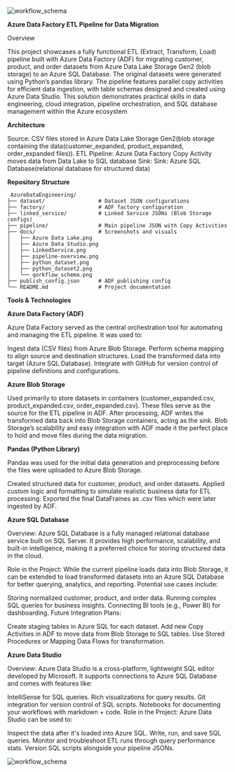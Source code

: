 ![workflow_schema](https://github.com/user-attachments/assets/fe106090-6fbb-47f8-9b23-8f7f293bf5bd)

**Azure Data Factory ETL Pipeline for Data Migration**

Overview

This project showcases a fully functional ETL (Extract, Transform, Load) pipeline built with Azure Data Factory (ADF) for migrating customer, product, and order datasets from Azure Data Lake Storage Gen2 (blob storage) to an Azure SQL Database. The original datasets were generated using Python’s pandas library. The pipeline features parallel copy activities for efficient data ingestion, with table schemas designed and created using Azure Data Studio. This solution demonstrates practical skills in data engineering, cloud integration, pipeline orchestration, and SQL database management within the Azure ecosystem



**Architecture**

Source: CSV files stored in Azure Data Lake Storage Gen2(blob storage containing the data(customer_expanded, product_expanded, order_expanded files)).
ETL Pipeline: Azure Data Factory Copy Activity moves data from Data Lake to SQL database
Sink: Sink: Azure SQL Database(relational database for structured data)


**Repository Structure**


<pre><code> AzureDataEngineering/
├── dataset/                 # Dataset JSON configurations
├── factory/                 # ADF factory configuration
├── linked_service/          # Linked Service JSONs (Blob Storage configs)
├── pipeline/                # Main pipeline JSON with Copy Activities
├── docs/                    # Screenshots and visuals
│   ├── Azure Data Lake.png
│   ├── Azure Data Studio.png
│   ├── LinkedService.png
│   ├── pipeline-overview.png
│   ├── python_dataset.png
│   ├── python_dataset2.png
│   └── qorkflow_schema.png
├── publish_config.json      # ADF publishing config
└── README.md                # Project documentation
</code></pre>

**Tools & Technologies**

**Azure Data Factory (ADF)**


Azure Data Factory served as the central orchestration tool for automating and managing the ETL pipeline. It was used to:

Ingest data (CSV files) from Azure Blob Storage.
Perform schema mapping to align source and destination structures.
Load the transformed data into target (Azure SQL Database).
Integrate with GitHub for version control of pipeline definitions and configurations.


**Azure Blob Storage**

Used primarily to store datasets in containers (customer_expanded.csv, product_expanded.csv, order_expanded.csv). These files serve as the source for the ETL pipeline in ADF. After processing, ADF writes the transformed data back into Blob Storage containers, acting as the sink. Blob Storage’s scalability and easy integration with ADF made it the perfect place to hold and move files during the data migration.



**Pandas (Python Library)**


Pandas was used for the initial data generation and preprocessing before the files were uploaded to Azure Blob Storage.

Created structured data for customer, product, and order datasets.
Applied custom logic and formatting to simulate realistic business data for ETL processing.
Exported the final DataFrames as .csv files which were later ingested by ADF.



**Azure SQL Database**


Overview: Azure SQL Database is a fully managed relational database service built on SQL Server. It provides high performance, scalability, and built-in intelligence, making it a preferred choice for storing structured data in the cloud.

Role in the Project:
While the current pipeline loads data into Blob Storage, it can be extended to load transformed datasets into an Azure SQL Database for better querying, analytics, and reporting.
Potential use cases include:

Storing normalized customer, product, and order data.
Running complex SQL queries for business insights.
Connecting BI tools (e.g., Power BI) for dashboarding.
Future Integration Plans:

Create staging tables in Azure SQL for each dataset.
Add new Copy Activities in ADF to move data from Blob Storage to SQL tables.
Use Stored Procedures or Mapping Data Flows for transformation.



**Azure Data Studio**


Overview: Azure Data Studio is a cross-platform, lightweight SQL editor developed by Microsoft. It supports connections to Azure SQL Database and comes with features like:

IntelliSense for SQL queries.
Rich visualizations for query results.
Git integration for version control of SQL scripts.
Notebooks for documenting your workflows with markdown + code.
Role in the Project:
Azure Data Studio can be used to:

Inspect the data after it's loaded into Azure SQL.
Write, run, and save SQL queries.
Monitor and troubleshoot ETL runs through query performance stats.
Version SQL scripts alongside your pipeline JSONs.






![workflow_schema](https://github.com/user-attachments/assets/4e879f2b-1af6-4d68-b74a-29debab57af5)







